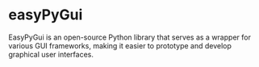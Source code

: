 # easyPyGui
EasyPyGui is an open-source Python library that serves as a wrapper for various GUI frameworks, making it easier to prototype and develop graphical user interfaces. 

